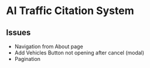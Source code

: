 # AI Traffic Citation System

## Issues

- Navigation from About page
- Add Vehicles Button not opening after cancel (modal)
- Pagination
